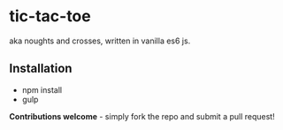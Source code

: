 # tic-tac-toe
aka noughts and crosses, written in vanilla es6 js.

## Installation
- npm install
- gulp

**Contributions welcome** - simply fork the repo and submit a pull request!